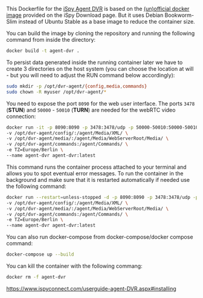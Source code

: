 This Dockerfile for the [iSpy Agent DVR](https://www.ispyconnect.com/features.aspx) is based on the [(un)official docker image](https://hub.docker.com/r/doitandbedone/ispyagentdvr) provided on the iSpy Download page. But it uses Debian Bookworm-Slim instead of Ubuntu Stable as a base image to reduce the container size.


You can build the image by cloning the repository and running the following command from inside the directory:


```bash
docker build -t agent-dvr .
```

To persist data generated inside the running container later we have to create 3 directories on the host system (you can choose the location at will - but you will need to adjust the RUN command below accordingly):


```bash
sudo mkdir -p /opt/dvr-agent/{config,media,commands}
sudo chown -R myuser /opt/dvr-agent/*
```

You need to expose the port `8090` for the web user interface. The ports `3478` (__STUN__) and `50000` - `50010`  (__TURN__) are needed for the webRTC video connection:


```bash
docker run -it -p 8090:8090 -p 3478:3478/udp -p 50000-50010:50000-50010/udp \
-v /opt/dvr-agent/config/:/agent/Media/XML/ \
-v /opt/dvr-agent/media/:/agent/Media/WebServerRoot/Media/ \
-v /opt/dvr-agent/commands:/agent/Commands/ \
-e TZ=Europe/Berlin \
--name agent-dvr agent-dvr:latest
```


This command runs the container process attached to your terminal and allows you to spot eventual error messages. To run the container in the background and make sure that it is restarted automatically if needed use the following command:


```bash
docker run --restart=unless-stopped -d -p 8090:8090 -p 3478:3478/udp -p 50000-50010:50000-50010/udp \
-v /opt/dvr-agent/config/:/agent/Media/XML/ \
-v /opt/dvr-agent/media/:/agent/Media/WebServerRoot/Media/ \
-v /opt/dvr-agent/commands:/agent/Commands/ \
-e TZ=Europe/Berlin \
--name agent-dvr agent-dvr:latest
```

You can also run docker-compose from docker-compose/docker compose command:

```bash
docker-compose up --build
```

You can kill the container with the following commang:


```bash
docker rm -f agent-dvr
```

https://www.ispyconnect.com/userguide-agent-DVR.aspx#installing